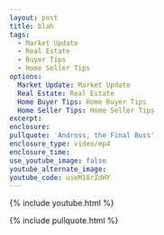 ```yaml
---
layout: post
title: blah
tags:
  - Market Update
  - Real Estate
  - Buyer Tips
  - Home Seller Tips
options:
  Market Update: Market Update
  Real Estate: Real Estate
  Home Buyer Tips: Home Buyer Tips
  Home Seller Tips: Home Seller Tips
excerpt:
enclosure:
pullquote: 'Andross, the Final Boss'
enclosure_type: video/mp4
enclosure_time:
use_youtube_image: false
youtube_alternate_image:
youtube_code: uieM18rZdHY
---
```

{% include youtube.html %}

{% include pullquote.html %}
